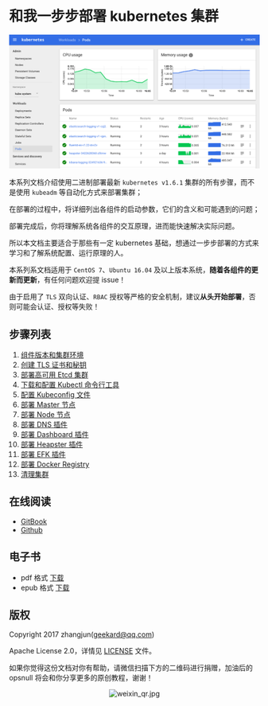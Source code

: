# 和我一步步部署 kubernetes 集群

![dashboard-home](./images/dashboard-home.png)

本系列文档介绍使用二进制部署最新 `kubernetes v1.6.1` 集群的所有步骤，而不是使用 `kubeadm` 等自动化方式来部署集群；

在部署的过程中，将详细列出各组件的启动参数，它们的含义和可能遇到的问题；

部署完成后，你将理解系统各组件的交互原理，进而能快速解决实际问题。

所以本文档主要适合于那些有一定 kubernetes 基础，想通过一步步部署的方式来学习和了解系统配置、运行原理的人。

本系列系文档适用于 `CentOS 7`、`Ubuntu 16.04` 及以上版本系统，**随着各组件的更新而更新**，有任何问题欢迎提 issue！

由于启用了 `TLS` 双向认证、`RBAC` 授权等严格的安全机制，建议**从头开始部署**，否则可能会认证、授权等失败！

## 步骤列表

1. [组件版本和集群环境](01-组件版本和集群环境.md)
1. [创建 TLS 证书和秘钥](02-创建TLS证书和秘钥.md)
1. [部署高可用 Etcd 集群](03-部署高可用Etcd集群.md)
1. [下载和配置 Kubectl 命令行工具](04-部署Kubectl命令行工具.md)
1. [配置 Kubeconfig 文件](05-配置Kubeconfig文件.md)
1. [部署 Master 节点](06-部署Master节点.md)
1. [部署 Node 节点](07-部署Node节点.md)
1. [部署 DNS 插件](08-部署DNS插件.md)
1. [部署 Dashboard 插件](09-部署Dashboard插件.md)
1. [部署 Heapster 插件](10-部署Heapster插件.md)
1. [部署 EFK 插件](11-部署EFK插件.md)
1. [部署 Docker Registry](12-部署Docker-Registry.md)
1. [清理集群](13-清理集群.md)

## 在线阅读

+ [GitBook](https://k8s-install.opsnull.com/)
+ [Github](https://www.gitbook.com/book/opsnull/follow-me-install-kubernetes-cluster)

## 电子书

+ pdf 格式 [下载](https://www.gitbook.com/download/pdf/book/opsnull/follow-me-install-kubernetes-cluster)
+ epub 格式 [下载](https://www.gitbook.com/download/epub/book/opsnull/follow-me-install-kubernetes-cluster)

## 版权

Copyright 2017 zhangjun(geekard@qq.com)

Apache License 2.0，详情见 [LICENSE](LICENSE) 文件。


如果你觉得这份文档对你有帮助，请微信扫描下方的二维码进行捐赠，加油后的 opsnull 将会和你分享更多的原创教程，谢谢！

<p align="center">
  <img src="https://github.com/opsnull/follow-me-install-kubernetes-cluster/blob/master/images/weixin_qr.jpg?raw=true" alt="weixin_qr.jpg"/>
</p>